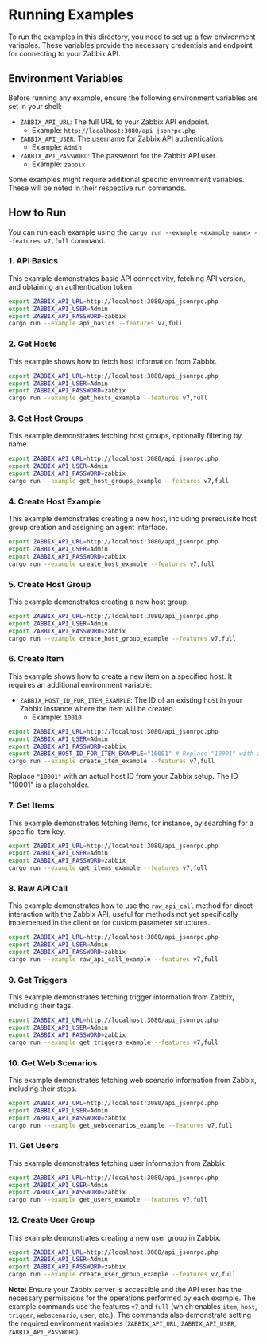 # Running Examples

To run the examples in this directory, you need to set up a few environment variables. These variables provide the necessary credentials and endpoint for connecting to your Zabbix API.

## Environment Variables

Before running any example, ensure the following environment variables are set in your shell:

- `ZABBIX_API_URL`: The full URL to your Zabbix API endpoint.
  - Example: `http://localhost:3080/api_jsonrpc.php`
- `ZABBIX_API_USER`: The username for Zabbix API authentication.
  - Example: `Admin`
- `ZABBIX_API_PASSWORD`: The password for the Zabbix API user.
  - Example: `zabbix`

Some examples might require additional specific environment variables. These will be noted in their respective run commands.

## How to Run

You can run each example using the `cargo run --example <example_name> --features v7,full` command.

### 1. API Basics

This example demonstrates basic API connectivity, fetching API version, and obtaining an authentication token.

```bash
export ZABBIX_API_URL=http://localhost:3080/api_jsonrpc.php
export ZABBIX_API_USER=Admin
export ZABBIX_API_PASSWORD=zabbix
cargo run --example api_basics --features v7,full
```

### 2. Get Hosts

This example shows how to fetch host information from Zabbix.

```bash
export ZABBIX_API_URL=http://localhost:3080/api_jsonrpc.php
export ZABBIX_API_USER=Admin
export ZABBIX_API_PASSWORD=zabbix
cargo run --example get_hosts_example --features v7,full
```

### 3. Get Host Groups

This example demonstrates fetching host groups, optionally filtering by name.

```bash
export ZABBIX_API_URL=http://localhost:3080/api_jsonrpc.php
export ZABBIX_API_USER=Admin
export ZABBIX_API_PASSWORD=zabbix
cargo run --example get_host_groups_example --features v7,full
```

### 4. Create Host Example

This example demonstrates creating a new host, including prerequisite host group creation and assigning an agent interface.

```bash
export ZABBIX_API_URL=http://localhost:3080/api_jsonrpc.php
export ZABBIX_API_USER=Admin
export ZABBIX_API_PASSWORD=zabbix
cargo run --example create_host_example --features v7,full
```

### 5. Create Host Group

This example demonstrates creating a new host group.

```bash
export ZABBIX_API_URL=http://localhost:3080/api_jsonrpc.php
export ZABBIX_API_USER=Admin
export ZABBIX_API_PASSWORD=zabbix
cargo run --example create_host_group_example --features v7,full
```

### 6. Create Item

This example shows how to create a new item on a specified host.
It requires an additional environment variable:
- `ZABBIX_HOST_ID_FOR_ITEM_EXAMPLE`: The ID of an existing host in your Zabbix instance where the item will be created.
  - Example: `10010`

```bash
export ZABBIX_API_URL=http://localhost:3080/api_jsonrpc.php
export ZABBIX_API_USER=Admin
export ZABBIX_API_PASSWORD=zabbix
export ZABBIX_HOST_ID_FOR_ITEM_EXAMPLE="10001" # Replace "10001" with an actual host ID
cargo run --example create_item_example --features v7,full
```
Replace `"10001"` with an actual host ID from your Zabbix setup. The ID "10001" is a placeholder.

### 7. Get Items

This example demonstrates fetching items, for instance, by searching for a specific item key.

```bash
export ZABBIX_API_URL=http://localhost:3080/api_jsonrpc.php
export ZABBIX_API_USER=Admin
export ZABBIX_API_PASSWORD=zabbix
cargo run --example get_items_example --features v7,full
```

### 8. Raw API Call

This example demonstrates how to use the `raw_api_call` method for direct interaction with the Zabbix API, useful for methods not yet specifically implemented in the client or for custom parameter structures.

```bash
export ZABBIX_API_URL=http://localhost:3080/api_jsonrpc.php
export ZABBIX_API_USER=Admin
export ZABBIX_API_PASSWORD=zabbix
cargo run --example raw_api_call_example --features v7,full
```

### 9. Get Triggers

This example demonstrates fetching trigger information from Zabbix, including their tags.

```bash
export ZABBIX_API_URL=http://localhost:3080/api_jsonrpc.php
export ZABBIX_API_USER=Admin
export ZABBIX_API_PASSWORD=zabbix
cargo run --example get_triggers_example --features v7,full
```

### 10. Get Web Scenarios

This example demonstrates fetching web scenario information from Zabbix, including their steps.

```bash
export ZABBIX_API_URL=http://localhost:3080/api_jsonrpc.php
export ZABBIX_API_USER=Admin
export ZABBIX_API_PASSWORD=zabbix
cargo run --example get_webscenarios_example --features v7,full
```

### 11. Get Users

This example demonstrates fetching user information from Zabbix.

```bash
export ZABBIX_API_URL=http://localhost:3080/api_jsonrpc.php
export ZABBIX_API_USER=Admin
export ZABBIX_API_PASSWORD=zabbix
cargo run --example get_users_example --features v7,full
```

### 12. Create User Group

This example demonstrates creating a new user group in Zabbix.

```bash
export ZABBIX_API_URL=http://localhost:3080/api_jsonrpc.php
export ZABBIX_API_USER=Admin
export ZABBIX_API_PASSWORD=zabbix
cargo run --example create_user_group_example --features v7,full
```

**Note:** Ensure your Zabbix server is accessible and the API user has the necessary permissions for the operations performed by each example. The example commands use the features `v7` and `full` (which enables `item`, `host`, `trigger`, `webscenario`, `user`, etc.). The commands also demonstrate setting the required environment variables (`ZABBIX_API_URL`, `ZABBIX_API_USER`, `ZABBIX_API_PASSWORD`).
